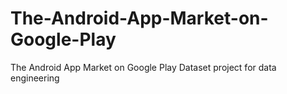 # The-Android-App-Market-on-Google-Play
The Android App Market on Google Play Dataset project for data engineering 
